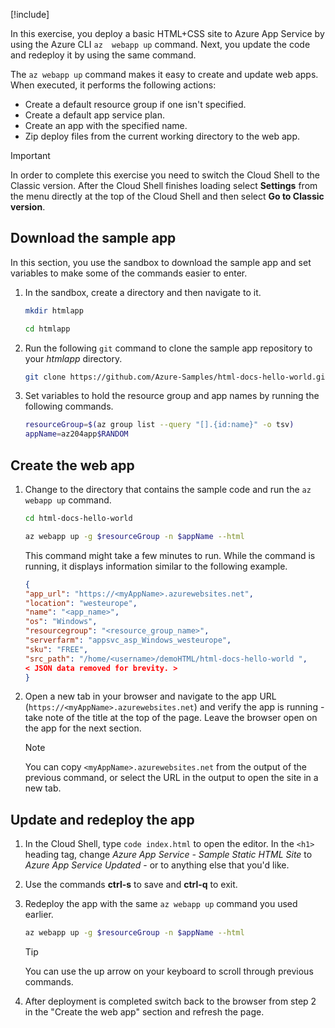 [!include[](../../../includes/azure-sandbox-regions-first-mention-note-friendly.md)]

In this exercise, you deploy a basic HTML+CSS site to Azure App Service by using the Azure CLI `az  webapp up` command. Next, you update the code and redeploy it by using the same command.

The `az webapp up` command makes it easy to create and update web apps. When executed, it performs the following actions:

* Create a default resource group if one isn't specified.
* Create a default app service plan.
* Create an app with the specified name.
* Zip deploy files from the current working directory to the web app.

> [!IMPORTANT]
> In order to complete this exercise you need to switch the Cloud Shell to the Classic version. After the Cloud Shell finishes loading select **Settings** from the menu directly at the top of the Cloud Shell and then select **Go to Classic version**. 

## Download the sample app

In this section, you use the sandbox to download the sample app and set variables to make some of the commands easier to enter.

1. In the sandbox, create a directory and then navigate to it.

    ```bash
    mkdir htmlapp

    cd htmlapp
    ```

1. Run the following `git` command to clone the sample app repository to your *htmlapp* directory.

    ```bash
    git clone https://github.com/Azure-Samples/html-docs-hello-world.git
    ```

1. Set variables to hold the resource group and app names by running the following commands.

    ```bash
    resourceGroup=$(az group list --query "[].{id:name}" -o tsv)
    appName=az204app$RANDOM
    ```

## Create the web app

1. Change to the directory that contains the sample code and run the `az webapp up` command.

    ```bash
    cd html-docs-hello-world

    az webapp up -g $resourceGroup -n $appName --html
    ```

    This command might take a few minutes to run. While the command is running, it displays information similar to the following example.

    ```json
    {
    "app_url": "https://<myAppName>.azurewebsites.net",
    "location": "westeurope",
    "name": "<app_name>",
    "os": "Windows",
    "resourcegroup": "<resource_group_name>",
    "serverfarm": "appsvc_asp_Windows_westeurope",
    "sku": "FREE",
    "src_path": "/home/<username>/demoHTML/html-docs-hello-world ",
    < JSON data removed for brevity. >
    }
    ```

1. Open a new tab in your browser and navigate to the app URL (`https://<myAppName>.azurewebsites.net`) and verify the app is running - take note of the title at the top of the page. Leave the browser open on the app for the next section.

    > [!NOTE]
    > You can copy `<myAppName>.azurewebsites.net` from the output of the previous command, or select the URL in the output to open the site in a new tab.

## Update and redeploy the app

1. In the Cloud Shell, type `code index.html` to open the editor. In the `<h1>` heading tag, change *Azure App Service - Sample Static HTML Site* to *Azure App Service Updated* - or to anything else that you'd like.

1. Use the commands **ctrl-s** to save and **ctrl-q** to exit.

1. Redeploy the app with the same `az webapp up` command you used earlier. 

    ```bash
    az webapp up -g $resourceGroup -n $appName --html 
    ```

    > [!TIP]
    > You can use the up arrow on your keyboard to scroll through previous commands.

1. After deployment is completed switch back to the browser from step 2 in the "Create the web app" section and refresh the page.

